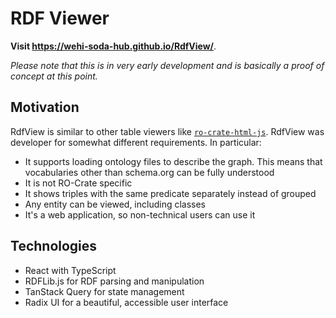 # RDF Viewer

**Visit https://wehi-soda-hub.github.io/RdfView/**.

*Please note that this is in very early development and is basically a proof of concept at this point.*

## Motivation

RdfView is similar to other table viewers like [`ro-crate-html-js`](https://github.com/Language-Research-Technology/ro-crate-html-js).
RdfView was developer for somewhat different requirements.
In particular:
* It supports loading ontology files to describe the graph. This means that vocabularies other than schema.org can be fully understood
* It is not RO-Crate specific
* It shows triples with the same predicate separately instead of grouped
* Any entity can be viewed, including classes
* It's a web application, so non-technical users can use it

## Technologies

- React with TypeScript
- RDFLib.js for RDF parsing and manipulation
- TanStack Query for state management
- Radix UI for a beautiful, accessible user interface
